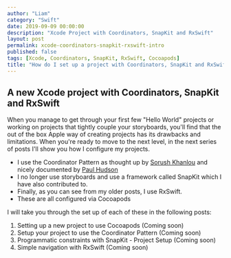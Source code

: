 ```yaml
---
author: "Liam"
category: "Swift"
date: 2019-09-09 00:00:00
description: "Xcode Project with Coordinators, SnapKit and RxSwift"
layout: post
permalink: xcode-coordinators-snapkit-rxswift-intro
published: false
tags: [Xcode, Coordinators, SnapKit, RxSwift, Cocoapods]
title: "How do I set up a project with Coordinators, SnapKit and RxSwift?"
---
```


## A new Xcode project with Coordinators, SnapKit and RxSwift

When you manage to get through your first few "Hello World" projects or working on projects that tightly couple your storyboards, you'll find that the out of the box Apple way of creating projects has its drawbacks and limitations. When you're ready to move to the next level, in the next series of posts I'll show you how I configure my projects.

- I use the Coordinator Pattern as thought up by [Sorush Khanlou]() and nicely documented by [Paul Hudson]()
- I no longer use storyboards and use a framework called SnapKit which I have also contributed to.
- Finally, as you can see from my older posts, I use RxSwift.
- These are all configured via Cocoapods

I will take you through the set up of each of these in the following posts:

1. Setting up a new project to use Cocoapods (Coming soon)
2. Setup your project to use the Coordinator Pattern (Coming soon)
3. Programmatic constraints with SnapKit - Project Setup (Coming soon)
4. Simple navigation with RxSwift (Coming soon)

